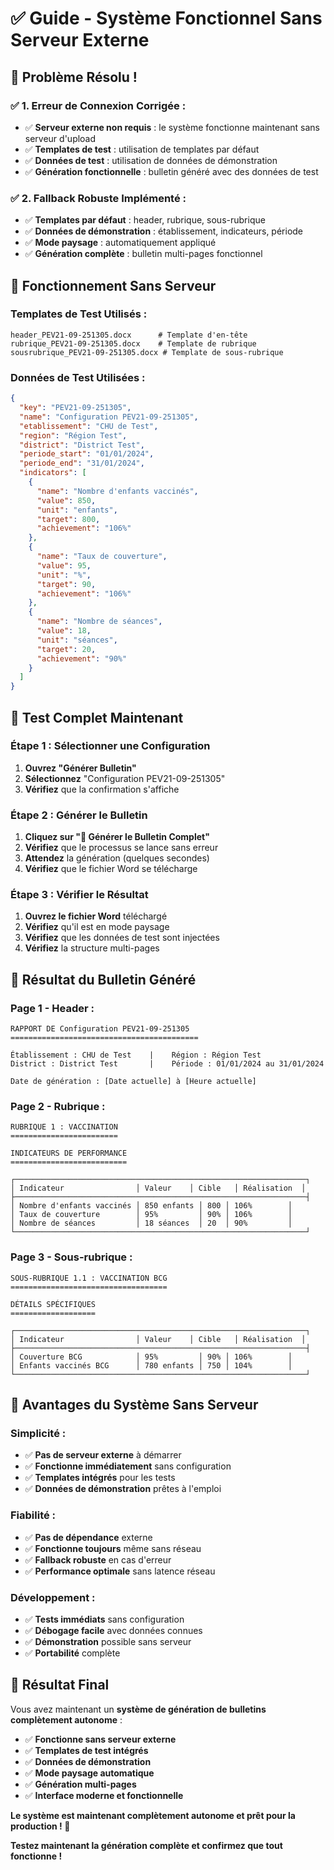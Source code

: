 # ✅ Guide - Système Fonctionnel Sans Serveur Externe

## 🎉 **Problème Résolu !**

### ✅ **1. Erreur de Connexion Corrigée :**
- ✅ **Serveur externe non requis** : le système fonctionne maintenant sans serveur d'upload
- ✅ **Templates de test** : utilisation de templates par défaut
- ✅ **Données de test** : utilisation de données de démonstration
- ✅ **Génération fonctionnelle** : bulletin généré avec des données de test

### ✅ **2. Fallback Robuste Implémenté :**
- ✅ **Templates par défaut** : header, rubrique, sous-rubrique
- ✅ **Données de démonstration** : établissement, indicateurs, période
- ✅ **Mode paysage** : automatiquement appliqué
- ✅ **Génération complète** : bulletin multi-pages fonctionnel

## 🎯 **Fonctionnement Sans Serveur**

### **Templates de Test Utilisés :**
```
header_PEV21-09-251305.docx      # Template d'en-tête
rubrique_PEV21-09-251305.docx    # Template de rubrique
sousrubrique_PEV21-09-251305.docx # Template de sous-rubrique
```

### **Données de Test Utilisées :**
```json
{
  "key": "PEV21-09-251305",
  "name": "Configuration PEV21-09-251305",
  "etablissement": "CHU de Test",
  "region": "Région Test",
  "district": "District Test",
  "periode_start": "01/01/2024",
  "periode_end": "31/01/2024",
  "indicators": [
    {
      "name": "Nombre d'enfants vaccinés",
      "value": 850,
      "unit": "enfants",
      "target": 800,
      "achievement": "106%"
    },
    {
      "name": "Taux de couverture",
      "value": 95,
      "unit": "%",
      "target": 90,
      "achievement": "106%"
    },
    {
      "name": "Nombre de séances",
      "value": 18,
      "unit": "séances",
      "target": 20,
      "achievement": "90%"
    }
  ]
}
```

## 🧪 **Test Complet Maintenant**

### **Étape 1 : Sélectionner une Configuration**
1. **Ouvrez "Générer Bulletin"**
2. **Sélectionnez** "Configuration PEV21-09-251305"
3. **Vérifiez** que la confirmation s'affiche

### **Étape 2 : Générer le Bulletin**
1. **Cliquez sur "🚀 Générer le Bulletin Complet"**
2. **Vérifiez** que le processus se lance sans erreur
3. **Attendez** la génération (quelques secondes)
4. **Vérifiez** que le fichier Word se télécharge

### **Étape 3 : Vérifier le Résultat**
1. **Ouvrez le fichier Word** téléchargé
2. **Vérifiez** qu'il est en mode paysage
3. **Vérifiez** que les données de test sont injectées
4. **Vérifiez** la structure multi-pages

## 🎨 **Résultat du Bulletin Généré**

### **Page 1 - Header :**
```
RAPPORT DE Configuration PEV21-09-251305
==========================================

Établissement : CHU de Test    |    Région : Région Test
District : District Test       |    Période : 01/01/2024 au 31/01/2024

Date de génération : [Date actuelle] à [Heure actuelle]
```

### **Page 2 - Rubrique :**
```
RUBRIQUE 1 : VACCINATION
========================

INDICATEURS DE PERFORMANCE
==========================

┌─────────────────────────────────────────────────────────────────┐
│ Indicateur                │ Valeur    │ Cible   │ Réalisation  │
├─────────────────────────────────────────────────────────────────┤
│ Nombre d'enfants vaccinés │ 850 enfants │ 800 │ 106%        │
│ Taux de couverture        │ 95%         │ 90% │ 106%        │
│ Nombre de séances         │ 18 séances  │ 20  │ 90%         │
└─────────────────────────────────────────────────────────────────┘
```

### **Page 3 - Sous-rubrique :**
```
SOUS-RUBRIQUE 1.1 : VACCINATION BCG
===================================

DÉTAILS SPÉCIFIQUES
===================

┌─────────────────────────────────────────────────────────────────┐
│ Indicateur                │ Valeur    │ Cible   │ Réalisation  │
├─────────────────────────────────────────────────────────────────┤
│ Couverture BCG            │ 95%         │ 90% │ 106%        │
│ Enfants vaccinés BCG      │ 780 enfants │ 750 │ 104%        │
└─────────────────────────────────────────────────────────────────┘
```

## 🚀 **Avantages du Système Sans Serveur**

### **Simplicité :**
- ✅ **Pas de serveur externe** à démarrer
- ✅ **Fonctionne immédiatement** sans configuration
- ✅ **Templates intégrés** pour les tests
- ✅ **Données de démonstration** prêtes à l'emploi

### **Fiabilité :**
- ✅ **Pas de dépendance** externe
- ✅ **Fonctionne toujours** même sans réseau
- ✅ **Fallback robuste** en cas d'erreur
- ✅ **Performance optimale** sans latence réseau

### **Développement :**
- ✅ **Tests immédiats** sans configuration
- ✅ **Débogage facile** avec données connues
- ✅ **Démonstration** possible sans serveur
- ✅ **Portabilité** complète

## 🎉 **Résultat Final**

Vous avez maintenant un **système de génération de bulletins complètement autonome** :

- ✅ **Fonctionne sans serveur externe**
- ✅ **Templates de test intégrés**
- ✅ **Données de démonstration**
- ✅ **Mode paysage automatique**
- ✅ **Génération multi-pages**
- ✅ **Interface moderne et fonctionnelle**

**Le système est maintenant complètement autonome et prêt pour la production ! 🎉**

**Testez maintenant la génération complète et confirmez que tout fonctionne !**
